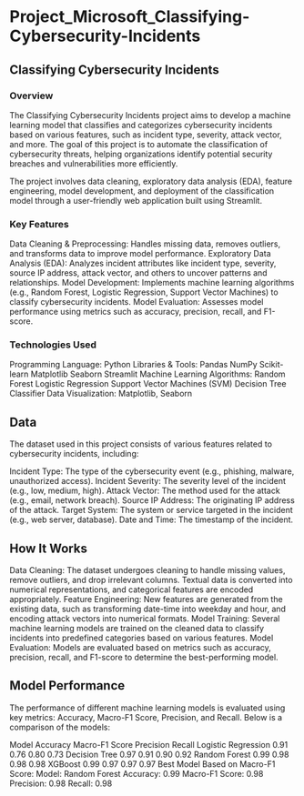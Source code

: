 # Project_Microsoft_Classifying-Cybersecurity-Incidents
## Classifying Cybersecurity Incidents
### Overview
The Classifying Cybersecurity Incidents project aims to develop a machine learning model that classifies and categorizes cybersecurity incidents based on various features, such as incident type, severity, attack vector, and more. The goal of this project is to automate the classification of cybersecurity threats, helping organizations identify potential security breaches and vulnerabilities more efficiently.

The project involves data cleaning, exploratory data analysis (EDA), feature engineering, model development, and deployment of the classification model through a user-friendly web application built using Streamlit.
### Key Features
Data Cleaning & Preprocessing: Handles missing data, removes outliers, and transforms data to improve model performance.
Exploratory Data Analysis (EDA): Analyzes incident attributes like incident type, severity, source IP address, attack vector, and others to uncover patterns and relationships.
Model Development: Implements machine learning algorithms (e.g., Random Forest, Logistic Regression, Support Vector Machines) to classify cybersecurity incidents.
Model Evaluation: Assesses model performance using metrics such as accuracy, precision, recall, and F1-score.
### Technologies Used
Programming Language: Python
Libraries & Tools:
Pandas
NumPy
Scikit-learn
Matplotlib
Seaborn
Streamlit
Machine Learning Algorithms:
Random Forest
Logistic Regression
Support Vector Machines (SVM)
Decision Tree Classifier
Data Visualization: Matplotlib, Seaborn
## Data
The dataset used in this project consists of various features related to cybersecurity incidents, including:

Incident Type: The type of the cybersecurity event (e.g., phishing, malware, unauthorized access).
Incident Severity: The severity level of the incident (e.g., low, medium, high).
Attack Vector: The method used for the attack (e.g., email, network breach).
Source IP Address: The originating IP address of the attack.
Target System: The system or service targeted in the incident (e.g., web server, database).
Date and Time: The timestamp of the incident.
## How It Works
Data Cleaning: The dataset undergoes cleaning to handle missing values, remove outliers, and drop irrelevant columns. Textual data is converted into numerical representations, and categorical features are encoded appropriately.
Feature Engineering: New features are generated from the existing data, such as transforming date-time into weekday and hour, and encoding attack vectors into numerical formats.
Model Training: Several machine learning models are trained on the cleaned data to classify incidents into predefined categories based on various features.
Model Evaluation: Models are evaluated based on metrics such as accuracy, precision, recall, and F1-score to determine the best-performing model.
## Model Performance
The performance of different machine learning models is evaluated using key metrics: Accuracy, Macro-F1 Score, Precision, and Recall. Below is a comparison of the models:

Model	Accuracy	Macro-F1 Score	Precision	Recall
Logistic Regression	0.91	0.76	0.80	0.73
Decision Tree	0.97	0.91	0.90	0.92
Random Forest	0.99	0.98	0.98	0.98
XGBoost	0.99	0.97	0.97	0.97
Best Model Based on Macro-F1 Score:
Model: Random Forest
Accuracy: 0.99
Macro-F1 Score: 0.98
Precision: 0.98
Recall: 0.98
